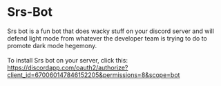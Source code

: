 # Srs-Bot
Srs bot is a fun bot that does wacky stuff on your discord server and will defend light mode from whatever the developer team is trying to do to promote dark mode hegemony. <br /><br />
To install Srs bot on your server, click this: https://discordapp.com/oauth2/authorize?client_id=670060147846152205&permissions=8&scope=bot

